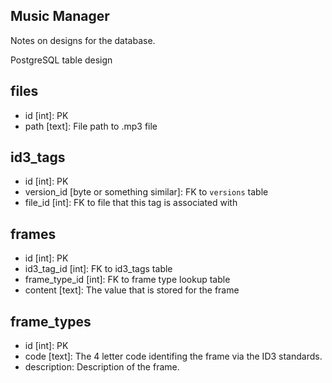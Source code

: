 Music Manager
---
Notes on designs for the database.

PostgreSQL table design

## files
- id [int]: PK
- path [text]: File path to .mp3 file

## id3_tags
- id [int]: PK
- version_id [byte or something similar]: FK to `versions` table
- file_id [int]: FK to file that this tag is associated with

## frames
- id [int]: PK
- id3_tag_id [int]: FK to id3_tags table
- frame_type_id [int]: FK to frame type lookup table
- content [text]: The value that is stored for the frame

## frame_types
- id [int]: PK
- code [text]: The 4 letter code identifing the frame via the ID3 standards.
- description: Description of the frame.
